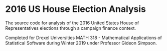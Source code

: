 2016 US House Election Analysis
===============================

The source code for analysis of the 2016 United States House of Representatives elections through a campaign finance context.

Completed for Drexel Universities MATH 318 - Mathematical Applications of Statistical Software during Winter 2019 under Professor Gideon Simpson.